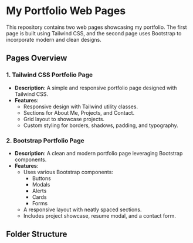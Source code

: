 # My Portfolio Web Pages

This repository contains two web pages showcasing my portfolio. The first page is built using Tailwind CSS, and the second page uses Bootstrap to incorporate modern and clean designs.

## Pages Overview

### 1. Tailwind CSS Portfolio Page
- **Description**: A simple and responsive portfolio page designed with Tailwind CSS.
- **Features**:
  - Responsive design with Tailwind utility classes.
  - Sections for About Me, Projects, and Contact.
  - Grid layout to showcase projects.
  - Custom styling for borders, shadows, padding, and typography.

### 2. Bootstrap Portfolio Page
- **Description**: A clean and modern portfolio page leveraging Bootstrap components.
- **Features**:
  - Uses various Bootstrap components:
    - Buttons
    - Modals
    - Alerts
    - Cards
    - Forms
  - A responsive layout with neatly spaced sections.
  - Includes project showcase, resume modal, and a contact form.

## Folder Structure
